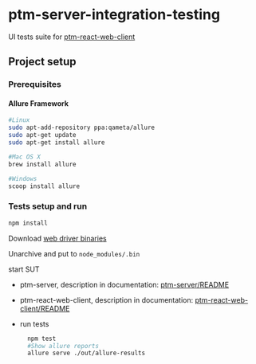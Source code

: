 # ptm-server-integration-testing
UI tests suite for [ptm-react-web-client](https://github.com/medvecky/ptm-react-web-client)

## Project setup 

### Prerequisites

#### Allure Framework

```bash
#Linux
sudo apt-add-repository ppa:qameta/allure
sudo apt-get update 
sudo apt-get install allure
```

```bash
#Mac OS X
brew install allure
```

```bash
#Windows
scoop install allure
```
### Tests setup and run

```bash
npm install
```

Download [web driver binaries](http://chromedriver.storage.googleapis.com/index.html)

Unarchive and put to ```node_modules/.bin```

start SUT 
* ptm-server, description in documentation:
   [ptm-server/README](https://github.com/medvecky/ptm-server/blob/master/README.md)
* ptm-react-web-client, description in documentation:
  [ptm-react-web-client/README](https://github.com/medvecky/ptm-react-web-client/blob/master/README.md)   

* run tests 

    ```bash
      npm test
      #Show allure reports  
      allure serve ./out/allure-results
    ```
